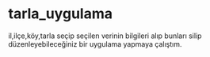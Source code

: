 # tarla_uygulama
il,ilçe,köy,tarla seçip seçilen verinin bilgileri alıp bunları silip düzenleyebileceğiniz bir uygulama yapmaya çalıştım.
